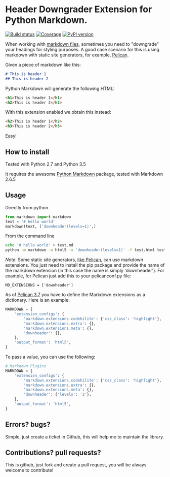 # Header Downgrader Extension for Python Markdown.

[![Build status](https://travis-ci.org/cprieto/mdx_downheader.svg?branch=master)](https://travis-ci.org/cprieto/mdx_downheader) [![Coverage](https://codecov.io/github/cprieto/mdx_downheader/coverage.svg?branch=master)](https://codecov.io/github/cprieto/mdx_downheader?branch=master) [![PyPI version](https://badge.fury.io/py/markdown-downheader.svg)](https://badge.fury.io/py/markdown-downheader)

When working with [markdown files](https://en.wikipedia.org/wiki/Markdown), sometimes you need to "downgrade" your headings for styling purposes. A good case scenario for this is using markdown with static site generators, for example, [Pelican](http://docs.getpelican.com/en/3.6.3/).

Given a piece of markdown like this:

```md
# This is header 1
## This is header 2
```

Python Markdown will generate the following HTML:

```html
<h1>This is header 1</h1>
<h2>This is header 2</h2>
```

With this extension enabled we obtain this instead:

```html
<h2>This is header 1</h2>
<h3>This is header 2</h3>
```

Easy!

## How to install

Tested with Python 2.7 and Python 3.5

It requires the awesome [Python Markdown](https://pythonhosted.org/Markdown/index.html) package, tested with Markdown 2.6.5

## Usage

Directly from python
```python
from markdown import markdown
text = '# hello world'
markdown(text, ['downheader(levels=1)',]
```

From the command line
```bash
echo '# hello world' > test.md
python -m markdown -o html5 -x 'downheader(levels=1)' -f test.html test.md
```

*Note*: Some static site generators, [like Pelican](http://docs.getpelican.com/en/3.6.3/settings.html), can use markdown extensions. You just need to install the pip package and provide the name of the markdown extension (in this case the name is simply 'downheader'). For example, for Pelican just add this to your pelicanconf.py file:

```
MD_EXTENSIONS = ['downheader']
```

As of [Pelican 3.7](http://docs.getpelican.com/en/3.7.0/settings.html) you have to define the Markdown extensions as a dictionary. Here is an example:

```python
MARKDOWN = {
    'extension_configs': {
        'markdown.extensions.codehilite': {'css_class': 'highlight'},
        'markdown.extensions.extra': {},
        'markdown.extensions.meta': {},
        'downheader': {},
    },
    'output_format': 'html5',
}
```

To pass a value, you can use the following:

```python
# Markdown Plugins
MARKDOWN = {
    'extension_configs': {
        'markdown.extensions.codehilite': {'css_class': 'highlight'},
        'markdown.extensions.extra': {},
        'markdown.extensions.meta': {},
        'downheader': {'levels': '2'},
    },
    'output_format': 'html5',
}
```

## Errors? bugs?

Simple, just create a ticket in Github, this will help me to maintain the library.

## Contributions? pull requests?

This is github, just fork and create a pull request, you will be always welcome to contribute!
